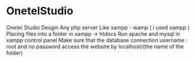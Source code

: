 # OnetelStudio
Onetel Studio Desgin
Any php server Like xampp - wamp ( i used xampp )
Placing files into a folder in xampp -> htdocs 
Run apache and mysql in xampp control panel 
Make sure that the database connection username : root and no password
access the website by localhost/(the name of the folder)
